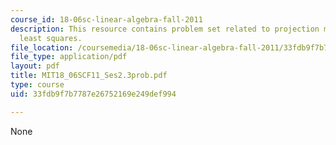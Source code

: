 ```yaml
---
course_id: 18-06sc-linear-algebra-fall-2011
description: This resource contains problem set related to projection matrices and
  least squares.
file_location: /coursemedia/18-06sc-linear-algebra-fall-2011/33fdb9f7b7787e26752169e249def994_MIT18_06SCF11_Ses2.3prob.pdf
file_type: application/pdf
layout: pdf
title: MIT18_06SCF11_Ses2.3prob.pdf
type: course
uid: 33fdb9f7b7787e26752169e249def994

---
```

None